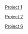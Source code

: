 [Project 1](https://docs.google.com/document/d/1iH22VbNjnGnYlDH0VGD1re0IyL_LKvpTrIHRb75zuk8/edit)

[Project 2](https://docs.google.com/document/d/1vFePKJNjgkGTx-RtxLmpp4JgrfGfGE1vAQT1I3e_HP8/edit)

[Project 6](https://docs.google.com/document/d/1ftBi_qlwuWAHv0_dT7-WXgDKz5I_rz3b52OpriYPJ8U/edit)
